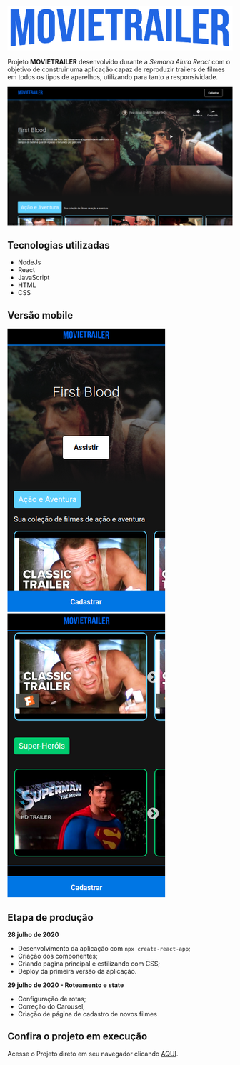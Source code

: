 ![enter image description here](https://github.com/thiagohrcosta/Imersao-React/blob/master/arquivos/logo.png?raw=true)

Projeto **MOVIETRAILER** desenvolvido durante a *Semana Alura React* com o objetivo de construir uma aplicação capaz de reproduzir trailers de filmes em todos os tipos de aparelhos, utilizando para tanto a responsividade.

![enter image description here](https://github.com/thiagohrcosta/Imersao-React/blob/master/arquivos/movieTrailerScreen1.png?raw=true)

## Tecnologias utilizadas
- NodeJs
- React
- JavaScript
- HTML
- CSS

## Versão mobile
![enter image description here](https://github.com/thiagohrcosta/Imersao-React/blob/master/arquivos/movietrailer1.png?raw=true)  ![enter image description here](https://github.com/thiagohrcosta/Imersao-React/blob/master/arquivos/movieTrailer5.png?raw=true) 

## Etapa de produção
**28 julho de 2020**
- Desenvolvimento da aplicação com `npx create-react-app`;
- Criação dos componentes;
- Criando página principal e estilizando com CSS;
- Deploy da primeira versão da aplicação.

**29 julho de 2020 - Roteamento e state**
- Configuração de rotas;
- Correção do Carousel;
- Criação de página de cadastro de novos filmes

## Confira o projeto em execução
Acesse o Projeto direto em seu navegador clicando [AQUI](https://imersao-react-snowy.vercel.app/).
